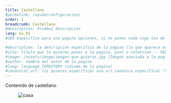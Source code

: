 ```yaml
---
title: Castellano
#permalink: /ayuda/configuracion/
order: 1
breadcrumb: Castellano
#description: Prueba1 descripcion
lang: es_ES
#SEO especifico para una pagina opciones, si no pones nada coge los de por defecto o los que pongas en el _config.yml (para todos):

#description: la descripcion especifica de la página (lo que aparece en el buscador de google debajo del titulo) -- SEO
#itle: titulo que le quieres poner a la pagina, post o coleccion -- SEO
#image: /assets/image/imagen-que-quieras.jpg (Imagen asociada a la pagina) (Aparecera al compartir en redes sociales, como en las twitter cards)
#author: nombre del autor de la pagina
#lang: language_TERRITORY (idioma de la pagina)
#canonical_url: (si quieres especificar una url canonica especifica) 'https:/git..com/pmcode/'
---
```


<p>Contenido de castellano</p>
<figure>
	<img src="{{ '/assets/images/casa.jpg' | absolute_url }}" alt="casa">
</figure>

